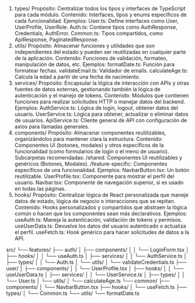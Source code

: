 1. types/
   Propósito: Centralizar todos los tipos y interfaces de TypeScript para cada módulo.
   Contenido: Interfaces, tipos y enums específicos de cada funcionalidad.
   Ejemplos:
   User.ts: Define interfaces como User, UserProfile, UserRole.
   Auth.ts: Contiene tipos como AuthResponse, Credentials, AuthError.
   Common.ts: Tipos compartidos, como ApiResponse, PaginatedResponse.
2. utils/
   Propósito: Almacenar funciones y utilidades que son independientes del estado y pueden ser reutilizadas en cualquier parte de la aplicación.
   Contenido: Funciones de validación, formateo, manipulación de datos, etc.
   Ejemplos:
   formatDate.ts: Función para formatear fechas.
   validateEmail.ts: Validador de emails.
   calculateAge.ts: Calcula la edad a partir de una fecha de nacimiento.
3. services/
   Propósito: Encapsular la lógica de interacción con APIs y otras fuentes de datos externas, gestionando también la lógica de autenticación y el manejo de tokens.
   Contenido: Módulos que contienen funciones para realizar solicitudes HTTP o manejar datos del backend.
   Ejemplos:
   AuthService.ts: Lógica de login, logout, obtener datos del usuario.
   UserService.ts: Lógica para obtener, actualizar o eliminar datos de usuarios.
   ApiService.ts: Cliente general de API con configuración de axios para llamadas generales.
4. components/
   Propósito: Almacenar componentes reutilizables, organizándolos para mantener clara la estructura.
   Contenido: Componentes UI (botones, modales) y otros específicos de la funcionalidad (como formularios de login o el menú de usuario).
   Subcarpetas recomendadas:
   /shared: Componentes UI reutilizables y genéricos (Botones, Modales).
   /feature-specific: Componentes específicos de una funcionalidad.
   Ejemplos:
   NavbarButton.tsx: Un botón reutilizable.
   UserProfile.tsx: Componente para mostrar el perfil del usuario.
   Navbar.tsx: Componente de navegación superior, si es usado en todas las páginas.
5. hooks/
   Propósito: Centralizar lógica de React personalizada que maneje datos de estado, lógica de negocio o interacciones que se repitan.
   Contenido: Hooks personalizados y compartidos que abstraen la lógica común o hacen que los componentes sean más declarativos.
   Ejemplos:
   useAuth.ts: Maneja la autenticación, validación de tokens y permisos.
   useUserData.ts: Devuelve los datos del usuario autenticado o actualiza el perfil.
   useFetch.ts: Hook genérico para hacer solicitudes de datos a la API.

src/
└── features/
├── auth/
│   ├── components/
│   │   └── LoginForm.tsx
│   ├── hooks/
│   │   └── useAuth.ts
│   ├── services/
│   │   └── AuthService.ts
│   ├── types/
│   │   └── Auth.ts
│   └── utils/
│       └── validateCredentials.ts
├── user/
│   ├── components/
│   │   └── UserProfile.tsx
│   ├── hooks/
│   │   └── useUserData.ts
│   ├── services/
│   │   └── UserService.ts
│   ├── types/
│   │   └── User.ts
│   └── utils/
│       └── calculateAge.ts
└── common/
├── components/
│   └── NavbarButton.tsx
├── hooks/
│   └── useFetch.ts
├── types/
│   └── Common.ts
└── utils/
└── formatDate.ts
